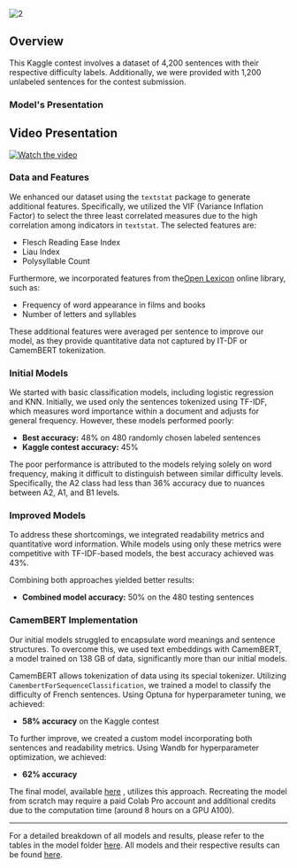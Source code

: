 ![2](https://github.com/tcastrom/CEFR-French/assets/140407074/d9536274-54cf-4c3b-81cb-357cd579e2ce)


## Overview

This Kaggle contest involves a dataset of 4,200 sentences with their respective difficulty labels. Additionally, we were provided with 1,200 unlabeled sentences for the contest submission.

### Model's Presentation
## Video Presentation
[![Watch the video](https://img.youtube.com/vi/f1B7x2-sDzg/0.jpg)](https://youtu.be/f1B7x2-sDzg)
### Data and Features

We enhanced our dataset using the `textstat` package to generate additional features. Specifically, we utilized the VIF (Variance Inflation Factor) to select the three least correlated measures due to the high correlation among indicators in `textstat`. The selected features are:
- Flesch Reading Ease Index
- Liau Index
- Polysyllable Count

Furthermore, we incorporated features from the[Open Lexicon](http://openlexicon.fr/datasets-info/Lexique382/README-Lexique.html) online library, such as:
- Frequency of word appearance in films and books
- Number of letters and syllables

These additional features were averaged per sentence to improve our model, as they provide quantitative data not captured by IT-DF or CamemBERT tokenization.

### Initial Models

We started with basic classification models, including logistic regression and KNN. Initially, we used only the sentences tokenized using TF-IDF, which measures word importance within a document and adjusts for general frequency. However, these models performed poorly:
- **Best accuracy:** 48% on 480 randomly chosen labeled sentences
- **Kaggle contest accuracy:** 45%

The poor performance is attributed to the models relying solely on word frequency, making it difficult to distinguish between similar difficulty levels. Specifically, the A2 class had less than 36% accuracy due to nuances between A2, A1, and B1 levels.

### Improved Models

To address these shortcomings, we integrated readability metrics and quantitative word information. While models using only these metrics were competitive with TF-IDF-based models, the best accuracy achieved was 43%.

Combining both approaches yielded better results:
- **Combined model accuracy:** 50% on the 480 testing sentences

### CamemBERT Implementation

Our initial models struggled to encapsulate word meanings and sentence structures. To overcome this, we used text embeddings with CamemBERT, a model trained on 138 GB of data, significantly more than our initial models.

CamemBERT allows tokenization of data using its special tokenizer. Utilizing `CamembertForSequenceClassification`, we trained a model to classify the difficulty of French sentences. Using Optuna for hyperparameter tuning, we achieved:
- **58% accuracy** on the Kaggle contest

To further improve, we created a custom model incorporating both sentences and readability metrics. Using Wandb for hyperparameter optimization, we achieved:
- **62% accuracy**

The final model, available [here](https://github.com/tcastrom/CEFR-French/tree/main/Models/CamemBERT/Models%20with%20readability%20metrics/saved%20model) , utilizes this approach. Recreating the model from scratch may require a paid Colab Pro account and additional credits due to the computation time (around 8 hours on a GPU A100).

---

For a detailed breakdown of all models and results, please refer to the tables in the model folder [here](https://github.com/tcastrom/CEFR-French/tree/main/Models). All models and their respective results can be found [here](https://github.com/tcastrom/CEFR-French/tree/main/Models).
